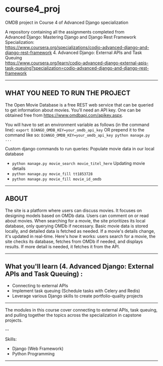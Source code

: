 # course4_proj
OMDB project in Course 4 of Advanced Django specialization

A repository containing all the assignments completed from <br>
Advanced Django: Mastering Django and Django Rest Framework Specialization: <br>  https://www.coursera.org/specializations/codio-advanced-django-and-django-rest-framework 
4. Advanced Django: External APIs and Task Queuing  <br> https://www.coursera.org/learn/codio-advanced-django-external-apis-task-queuing?specialization=codio-advanced-django-and-django-rest-framework <br>


---
## WHAT YOU NEED TO RUN THE PROJECT
The Open Movie Database is a free REST web service that can be queried to get information about movies. 
You’ll need an API key. One can be obtained free from https://www.omdbapi.com/apikey.aspx.

You will have to set an environment variable as follows (in the command line):
`export DJANGO_OMDB_KEY=your_omdb_api_key`
OR prepend it to the command like so:
`DJANGO_OMDB_KEY=your_omdb_api_key python manage.py ...`


Custom django commands to run queries:
Populate movie data in our local database
- `python manage.py movie_search movie_titel_here`
Updating movie details
- `python manage.py movie_fill tt1853728`
- `python manage.py movie_fill movie_id_omdb`

---
## ABOUT
The site is a platform where users can discuss movies. It focuses on designing models based on OMDb data. 
Users can comment on or read about movies. When searching for a movie, the site prioritizes its local database, only querying OMDb if necessary. Basic movie data is stored locally, and detailed data is fetched as needed. If a movie's details change, it's updated in real-time. Here's how it works: users search for a movie, the site checks its database, fetches from OMDb if needed, and displays results. If more detail is needed, it fetches it from the API.


---

## What you'll learn (4. Advanced Django: External APIs and Task Queuing) :
- Connecting to external APIs
- Implement task queuing (Schedule tasks with Celery and Redis)
- Leverage various Django skills to create portfolio-quality projects

---

The modules in this course cover connecting to external APIs, task queuing, and pulling together the topics across the specialization in capstone projects.

--

Skills:
  - Django (Web Framework)
  - Python Programming

---